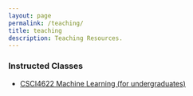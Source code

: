 ```yaml
---
layout: page
permalink: /teaching/
title: teaching
description: Teaching Resources.
---
```


### Instructed Classes
* [CSCI4622 Machine Learning (for undergraduates)](https://github.com/akkikiki/CSCI-4622-Machine-Learning-sp21)


